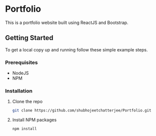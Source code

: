 # Portfolio

This is a portfolio website built using ReactJS and Bootstrap.

## Getting Started

To get a local copy up and running follow these simple example steps.

### Prerequisites

- NodeJS
- NPM

### Installation

1. Clone the repo
   ```sh
   git clone https://github.com/shubhojeetchatterjee/Portfolio.git
   ```
2. Install NPM packages
   ```sh
   npm install
   ```    
